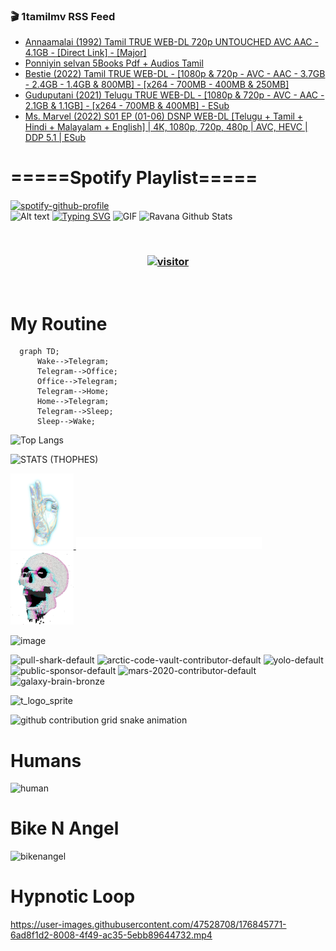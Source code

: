 ### 🎬 1tamilmv RSS Feed

<!-- BLOG-POST-LIST:START -->
- [Annaamalai &lpar;1992&rpar; Tamil TRUE WEB-DL 720p UNTOUCHED AVC AAC - 4.1GB - [Direct Link] - [Major]](https://www.1tamilmv.click/index.php?/forums/topic/130064-annaamalai-1992%C2%A0tamil-true-web-dl-720p-untouched-avc-aac-41gb-direct-link-major/&do=findComment&comment=330659)
- [Ponniyin selvan 5Books Pdf + Audios Tamil](https://www.1tamilmv.click/index.php?/forums/topic/165511-ponniyin-selvan-5books-pdf-audios-tamil/&do=findComment&comment=330658)
- [Bestie &lpar;2022&rpar; Tamil TRUE WEB-DL - [1080p &amp; 720p - AVC - AAC - 3.7GB - 2.4GB - 1.4GB &amp; 800MB] - [x264 - 700MB - 400MB &amp; 250MB]](https://www.1tamilmv.click/index.php?/forums/topic/165497-bestie-2022-tamil-true-web-dl-1080p-720p-avc-aac-37gb-24gb-14gb-800mb-x264-700mb-400mb-250mb/&do=findComment&comment=330657)
- [Guduputani &lpar;2021&rpar; Telugu TRUE WEB-DL - [1080p &amp; 720p - AVC - AAC - 2.1GB &amp; 1.1GB] - [x264 - 700MB &amp; 400MB] - ESub](https://www.1tamilmv.click/index.php?/forums/topic/165510-guduputani-2021-telugu-true-web-dl-1080p-720p-avc-aac-21gb-11gb-x264-700mb-400mb-esub/&do=findComment&comment=330656)
- [Ms. Marvel &lpar;2022&rpar; S01 EP &lpar;01-06&rpar; DSNP WEB-DL [Telugu + Tamil + Hindi + Malayalam + English] | 4K, 1080p, 720p, 480p | AVC, HEVC | DDP 5.1 | ESub](https://www.1tamilmv.click/index.php?/forums/topic/165509-ms-marvel-2022-s01-ep-01-06-dsnp-web-dl-telugu-tamil-hindi-malayalam-english-4k-1080p-720p-480p-avc-hevc-ddp-51-esub/&do=findComment&comment=330655)
<!-- BLOG-POST-LIST:END -->

# =====Spotify Playlist=====
[![spotify-github-profile](https://spotify-github-profile.vercel.app/api/view?uid=31rfzgmuvvewegdlxvlev4ynz4vu&cover_image=true&theme=default&bar_color=53b14f&bar_color_cover=true)](https://ravana69.github.io/rss)
</br>
![Alt text](https://spotify-recently-played-readme.vercel.app/api?user=31rfzgmuvvewegdlxvlev4ynz4vu)
[![Typing SVG](https://readme-typing-svg.herokuapp.com?color=%2336BCF7&center=true&vCenter=true&multiline=true&height=81&lines=I+AM+RAVANA;CONTACT+ME+ON+TELEGRAM%3A+%40R4V4N4)](https://git.io/typing-svg)
<img align="centre" height="400px" width="490px" alt="GIF" src="https://github.com/ravana69/ravana69/blob/master/rvm.gif" />
![Ravana Github Stats](https://github-readme-stats.vercel.app/api?username=ravana69&&show_icons=true&theme=radical)

<br />
<h3 align="center"> <a href="https://t.me/r4v4n4"><img src="https://profile-counter.glitch.me/ravana69/count.svg" alt="visitor" width="600"></a> </h3>
</br>

<H1>My Routine</H1>

```mermaid
  graph TD;
      Wake-->Telegram;
      Telegram-->Office;
      Office-->Telegram;
      Telegram-->Home;
      Home-->Telegram;
      Telegram-->Sleep;
      Sleep-->Wake;
```
![Top Langs](https://github-readme-stats.vercel.app/api/top-langs/?username=ravana69&&show_icons=true&theme=radical)

![STATS (THOPHES)](https://github-profile-trophy.vercel.app/?username=ravana69&theme=gruvbox&margin-w=10&margin-h=15&column=8)
<br />
<p align="left">
    <a href="#">
        <img width="20%" src="./assets/images/hand.gif" alt="" />
    </a>
    <a href="#">
        <img width="59%" src="./assets/images/spacer.png" alt="" >
    </a>
    <a href="#">
        <img width="20%" src="./assets/images/skull.gif" alt="" />
    </a>
</p>


![image](https://user-images.githubusercontent.com/47528708/175298537-0623dc00-7b1a-4ec1-b5b1-71768763a234.png)

<img width="148" alt="pull-shark-default" src="https://user-images.githubusercontent.com/47528708/176419715-70981865-4dc6-489a-8a1a-06842db67b15.gif"> <img width="148" alt="arctic-code-vault-contributor-default" src="https://user-images.githubusercontent.com/47528708/175267501-e1fbbb8f-c2b2-4882-b865-2ac4debef26c.png"> <img width="148" alt="yolo-default" src="https://user-images.githubusercontent.com/47528708/175267654-281a1880-1129-4b7b-bf2f-de5dd2bc5afa.png"> <img width="148" alt="public-sponsor-default" src="https://user-images.githubusercontent.com/47528708/175268448-2e78cc75-fb25-4d76-bd22-7df520446b45.png"> <img width="148" alt="mars-2020-contributor-default" src="https://user-images.githubusercontent.com/47528708/175268475-de6d987a-3be9-4353-86a5-23b422559355.png"> <img width="148" alt="galaxy-brain-bronze" src="https://user-images.githubusercontent.com/47528708/176419717-e2fdca8b-0fdc-47dd-9511-a7ff52178a33.gif">

![t_logo_sprite](https://user-images.githubusercontent.com/47528708/175293007-21ff1792-1fca-4be3-bcae-12fdc3aa414f.svg)

![github contribution grid snake animation](https://raw.githubusercontent.com/ravana69/ravana69/output/github-contribution-grid-snake-dark.svg#gh-dark-mode-only)

# Humans
<img width="170" alt="human" src="https://user-images.githubusercontent.com/47528708/176413829-c142d478-1c96-4c3c-a2a4-2dd35374c335.gif">

# Bike N Angel
<img width="170" alt="bikenangel" src="https://user-images.githubusercontent.com/47528708/176616968-3a44f91e-8016-477c-9bb5-c4689a1adbee.gif">

# Hypnotic Loop

https://user-images.githubusercontent.com/47528708/176845771-6ad8f1d2-8008-4f49-ac35-5ebb89644732.mp4


